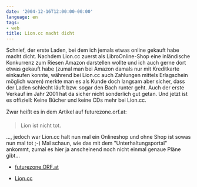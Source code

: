 ```yaml
---
date: '2004-12-16T12:00:00-00:00'
language: en
tags:
- web
title: Lion.cc macht dicht
---
```



Schnief, der erste Laden, bei dem ich jemals etwas online gekauft habe macht dicht. Nachdem Lion.cc zuerst als LibroOnline-Shop eine inländische Konkurrenz zum Riesen Amazon darstellen wollte und ich auch gerne dort etwas gekauft habe (zumal man bei Amazon damals nur mit Kreditkarte einkaufen konnte, während bei Lion.cc auch Zahlungen mittels Erlagschein möglich waren) merkte man es als Kunde doch langsam aber sicher, dass der Laden schlecht läuft bzw. sogar den Bach runter geht. Auch der erste Verkauf im Jahr 2001 hat da sicher nicht sonderlich gut getan. Und jetzt ist es offiziell: Keine Bücher und keine CDs mehr bei Lion.cc.

Zwar heißt es in dem Artikel auf futurezone.orf.at:

<blockquote>Lion ist nicht tot.</blockquote>

..., jedoch war Lion.cc halt nun mal ein Onlineshop und ohne Shop ist sowas nun mal tot ;-) Mal schaun, wie das mit dem "Unterhaltungsportal" ankommt, zumal es hier ja anscheinend noch nicht einmal genaue Pläne gibt...



* <a href="http://futurezone.orf.at/futurezone.orf?read=detail&#038;id=259847&#038;channel=2">futurezone.ORF.at</a>

* <a href="http://www.lion.cc">Lion.cc</a>
